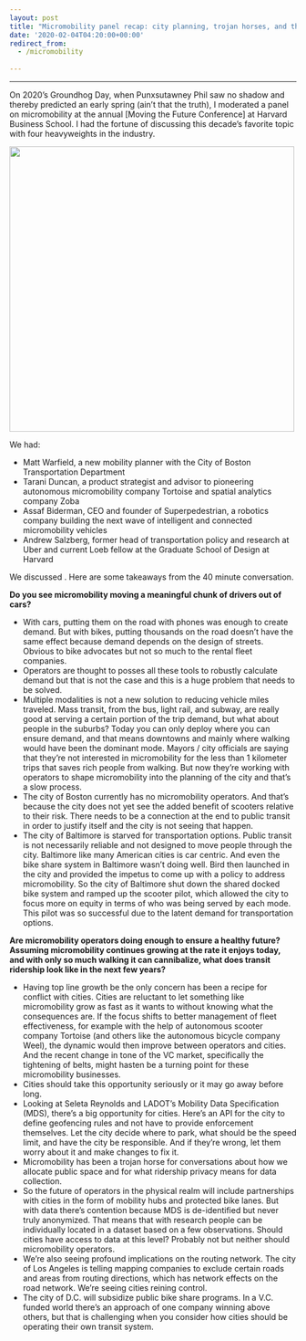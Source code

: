 ```yaml
---
layout: post
title: "Micromobility panel recap: city planning, trojan horses, and the future of the market"
date: '2020-02-04T04:20:00+00:00'
redirect_from:
  - /micromobility
  
---
```


* * *

On 2020’s Groundhog Day, when Punxsutawney Phil saw no shadow and thereby predicted an early spring (ain’t that the truth), I moderated a panel on micromobility at the annual [Moving the Future Conference] at Harvard Business School. I had the fortune of discussing this decade’s favorite topic with four heavyweights in the industry. 

<img src="/media/photos/moving-the-future-micromobility.jpg" width="500">

We had:
- Matt Warfield, a new mobility planner with the City of Boston Transportation Department
- Tarani Duncan, a product strategist and advisor to pioneering autonomous micromobility company Tortoise and spatial analytics company Zoba
- Assaf Biderman, CEO and founder of Superpedestrian, a robotics company building the next wave of intelligent and connected micromobility vehicles
- Andrew Salzberg, former head of transportation policy and research at Uber and current Loeb fellow at the Graduate School of Design at Harvard

We discussed . Here are some takeaways from the 40 minute conversation.

**Do you see micromobility moving a meaningful chunk of drivers out of cars?**
- With cars, putting them on the road with phones was enough to create demand. But with bikes, putting thousands on the road doesn’t have the same effect because demand depends on the design of streets. Obvious to bike advocates but not so much to the rental fleet companies.
- Operators are thought to posses all these tools to robustly calculate demand but that is not the case and this is a huge problem that needs to be solved.
- Multiple modalities is not a new solution to reducing vehicle miles traveled. Mass transit, from the bus, light rail, and subway, are really good at serving a certain portion of the trip demand, but what about people in the suburbs? Today you can only deploy where you can ensure demand, and that means downtowns and mainly where walking would have been the dominant mode. Mayors / city officials are saying that they’re not interested in micromobility for the less than 1 kilometer trips that saves rich people from walking. But now they’re working with operators to shape micromobility into the planning of the city and that’s a slow process.
- The city of Boston currently has no micromobility operators. And that’s because the city does not yet see the added benefit of scooters relative to their risk.  There needs to be a connection at the end to public transit in order to justify itself and the city is not seeing that happen.
- The city of Baltimore is starved for transportation options. Public transit is not necessarily reliable and not designed to move people through the city. Baltimore like many American cities is car centric. And even the bike share system in Baltimore wasn’t doing well. Bird then launched in the city and provided the impetus to come up with a policy to address micromobility. So the city of Baltimore shut down the shared docked bike system and ramped up the scooter pilot, which allowed the city to focus more on equity in terms of who was being served by each mode. This pilot was so successful due to the latent demand for transportation options.

**Are micromobility operators doing enough to ensure a healthy future? Assuming micromobility continues growing at the rate it enjoys today, and with only so much walking it can cannibalize, what does transit ridership look like in the next few years?**
- Having top line growth be the only concern has been a recipe for conflict with cities. Cities are reluctant to let something like micromobility grow as fast as it wants to without knowing what the consequences are. If the focus shifts to better management of fleet effectiveness, for example with the help of autonomous scooter company Tortoise (and others like the autonomous bicycle company Weel), the dynamic would then improve between operators and cities. And the recent change in tone of the VC market, specifically the tightening of belts, might hasten be a turning point for these micromobility businesses.
- Cities should take this opportunity seriously or it may go away before long.
- Looking at Seleta Reynolds and LADOT’s Mobility Data Specification (MDS), there’s a big opportunity for cities. Here’s an API for the city to define geofencing rules and not have to provide enforcement themselves. Let the city decide where to park, what should be the speed limit, and have the city be responsible. And if they’re wrong, let them worry about it and make changes to fix it.
- Micromobility has been a trojan horse for conversations about how we allocate public space and for what ridership privacy means for data collection. 
- So the future of operators in the physical realm will include partnerships with cities in the form of mobility hubs and protected bike lanes. But with data there’s contention because MDS is de-identified but never truly anonymized. That means that with research people can be individually located in a dataset based on a few observations. Should cities have access to data at this level? Probably not but neither should micromobility operators. 
- We’re also seeing profound implications on the routing network. The city of Los Angeles is telling mapping companies to exclude certain roads and areas from routing directions, which has network effects on the road network. We’re seeing cities reining control.
- The city of D.C. will subsidize public bike share programs. In a V.C. funded world there’s an approach of one company winning above others, but that is challenging when you consider how cities should be operating their own transit system. 